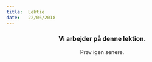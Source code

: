 ```yaml
---
title:  Lektie
date:   22/06/2018
---
```


### <center>Vi arbejder på denne lektion.</center>
<center>Prøv igen senere.</center>
